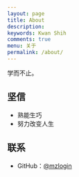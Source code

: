 ```yaml
---
layout: page
title: About
description: 
keywords: Kwan Shih
comments: true
menu: 关于
permalink: /about/
---
```


学而不止。

## 坚信

* 熟能生巧
* 努力改变人生

## 联系

* GitHub：[@mzlogin](https://github.com/kwanshih)

